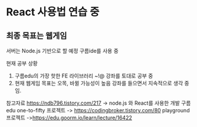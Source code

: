 # React 사용법 연습 중
## 최종 목표는 웹게임 
서버는 Node.js 기반으로 할 예정
구름ide를 사용 중

현재 공부 상황
1. 구름edu의 가장 핫한 FE 라이브러리 ~!@ 강좌를 토대로 공부 중
2. 현재 웹게임 목표는 오목, 바뀔 가능성이 높음
   강좌를 들으면서 지속적으로 생각 중임.
	  
참고자료
https://ndb796.tistory.com/217 -> node.js 와 React를 사용한 개발
구름edu
one-to-fifty 프로젝트 -> https://codingbroker.tistory.com/80
playground 프로젝트 ->https://edu.goorm.io/learn/lecture/16422